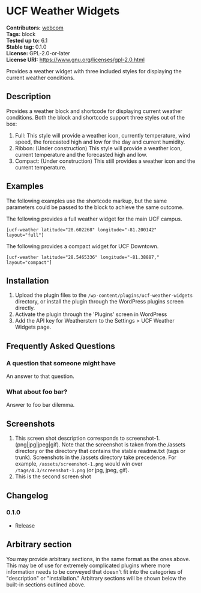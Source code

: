 # UCF Weather Widgets #
**Contributors:** [webcom](https://profiles.wordpress.org/webcom/)  
**Tags:**              block  
**Tested up to:**      6.1  
**Stable tag:**        0.1.0  
**License:**           GPL-2.0-or-later  
**License URI:**       https://www.gnu.org/licenses/gpl-2.0.html  

Provides a weather widget with three included styles for displaying the current weather conditions.

## Description ##

Provides a weather block and shortcode for displaying current weather conditions. Both the block and shortcode support three styles out of the box:

1. Full: This style will provide a weather icon, currently temperature, wind speed, the forecasted high and low for the day and current humidity.
2. Ribbon: (Under construction) This style will provide a weather icon, current temperature and the forecasted high and low.
3. Compact: (Under construction) This still provides a weather icon and the current temperature.

## Examples ##

The following examples use the shortcode markup, but the same parameters could be passed to the block to achieve the same outcome.

The following provides a full weather widget for the main UCF campus.

```
[ucf-weather latitude="28.602268" longitude="-81.200142" layout="full"]
```

The following provides a compact widget for UCF Downtown.

```
[ucf-weather latitude="28.5465336" longitude="-81.38887," layout="compact"]
```

## Installation ##

1. Upload the plugin files to the `/wp-content/plugins/ucf-weather-widgets` directory, or install the plugin through the WordPress plugins screen directly.
2. Activate the plugin through the 'Plugins' screen in WordPress
3. Add the API key for Weatherstem to the Settings > UCF Weather Widgets page.

## Frequently Asked Questions ##

### A question that someone might have ###

An answer to that question.

### What about foo bar? ###

Answer to foo bar dilemma.

## Screenshots ##

1. This screen shot description corresponds to screenshot-1.(png|jpg|jpeg|gif). Note that the screenshot is taken from
the /assets directory or the directory that contains the stable readme.txt (tags or trunk). Screenshots in the /assets
directory take precedence. For example, `/assets/screenshot-1.png` would win over `/tags/4.3/screenshot-1.png`
(or jpg, jpeg, gif).
2. This is the second screen shot

## Changelog ##

### 0.1.0 ###
* Release

## Arbitrary section ##

You may provide arbitrary sections, in the same format as the ones above. This may be of use for extremely complicated
plugins where more information needs to be conveyed that doesn't fit into the categories of "description" or
"installation." Arbitrary sections will be shown below the built-in sections outlined above.
